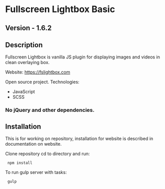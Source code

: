 # Fullscreen Lightbox Basic

## Version - 1.6.2

## Description
Fullscreen Lightbox is vanilla JS plugin for displaying images and videos in clean overlaying box.

Website: https://fslightbox.com

Open source project.
Technologies:
- JavaScript
- SCSS
### No jQuery and other dependencies.

## Installation 
This is for working on repository, installation for website is described in documentation on website.

Clone repository cd to directory and run:
````
 npm install
 ````
 
To run gulp server with tasks:
````
 gulp
 ````
